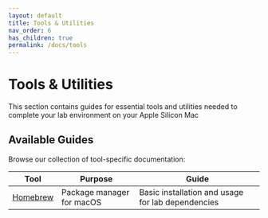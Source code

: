 ```yaml
---
layout: default
title: Tools & Utilities
nav_order: 6
has_children: true
permalink: /docs/tools
---
```


# Tools & Utilities

This section contains guides for essential tools and utilities needed to complete your lab environment on your Apple Silicon Mac

## Available Guides

Browse our collection of tool-specific documentation:

| Tool | Purpose | Guide |
|------|---------|-------|
| [Homebrew](./tools/homebrew) | Package manager for macOS | Basic installation and usage for lab dependencies |
